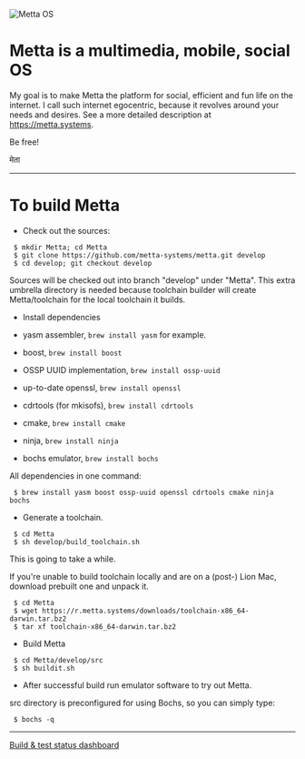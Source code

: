 ![Metta OS](https://raw.github.com/berkus/metta/master/docs/metta.png)

Metta is a multimedia, mobile, social OS
========================================

My goal is to make Metta the platform for social, efficient and fun life on the internet. I call such internet egocentric, because it revolves around your needs and desires. See a more detailed description at https://metta.systems.

Be free!

मेता

-----------------------------------------

To build Metta
==============

 * Check out the sources:

```
 $ mkdir Metta; cd Metta
 $ git clone https://github.com/metta-systems/metta.git develop
 $ cd develop; git checkout develop
```

Sources will be checked out into branch "develop" under "Metta". This extra umbrella directory is needed because toolchain builder will create Metta/toolchain for the local toolchain it builds.

 * Install dependencies

  * yasm assembler, `brew install yasm` for example.
  * boost, `brew install boost`
  * OSSP UUID implementation, `brew install ossp-uuid`
  * up-to-date openssl, `brew install openssl`
  * cdrtools (for mkisofs), `brew install cdrtools`
  * cmake, `brew install cmake`
  * ninja, `brew install ninja`
  * bochs emulator, `brew install bochs`

All dependencies in one command:
```
 $ brew install yasm boost ossp-uuid openssl cdrtools cmake ninja bochs
```

 * Generate a toolchain.

```
 $ cd Metta
 $ sh develop/build_toolchain.sh
```

This is going to take a while.

If you're unable to build toolchain locally and are on a (post-) Lion Mac, download prebuilt one and unpack it.

```
 $ cd Metta
 $ wget https://r.metta.systems/downloads/toolchain-x86_64-darwin.tar.bz2
 $ tar xf toolchain-x86_64-darwin.tar.bz2
```

 * Build Metta

```
 $ cd Metta/develop/src
 $ sh buildit.sh
```

 * After successful build run emulator software to try out Metta.

src directory is preconfigured for using Bochs, so you can simply type:

```
 $ bochs -q
```

-----------------------------------------

[Build & test status dashboard](https://github.com/metta-systems/metta/wiki/Dashboard)
